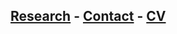 <!--# Lab name-->

## [Research](research.md) - [Contact](contact.md) - [CV](gabriele_albertini_vitae.pdf) 

